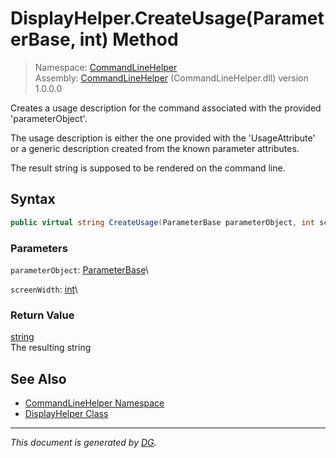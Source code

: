 ﻿# DisplayHelper.CreateUsage(ParameterBase, int) Method

> Namespace: [CommandLineHelper](_toc.CommandLineHelper.md#commandlinehelper-namespace)\
> Assembly: [CommandLineHelper](_toc.CommandLineHelper.md) (CommandLineHelper.dll) version 1.0.0.0

Creates a usage description for the command associated with the provided 'parameterObject'. 

The usage description is either the one provided with the 'UsageAttribute' or a generic description created from the known parameter attributes.



The result string is supposed to be rendered on the command line.



## Syntax

```csharp
public virtual string CreateUsage(ParameterBase parameterObject, int screenWidth = 80)
```

### Parameters

`parameterObject`: [ParameterBase](CommandLineHelper.ParameterBase.md)\


`screenWidth`: [int](https://docs.microsoft.com/en-us/dotnet/api/system.int32)\


### Return Value

[string](https://docs.microsoft.com/en-us/dotnet/api/system.string)\
The resulting string

## See Also

- [CommandLineHelper Namespace](_toc.CommandLineHelper.md#commandlinehelper-namespace)
- [DisplayHelper Class](CommandLineHelper.DisplayHelper.md)

---

_This document is generated by [DG](https://github.com/Khojasteh/dg)._
